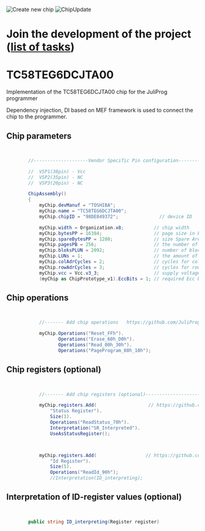 ![Create new chip](https://github.com/JuliProg/TC58TEG6DCJTA00/workflows/Create%20new%20chip/badge.svg?event=repository_dispatch)
![ChipUpdate](https://github.com/JuliProg/TC58TEG6DCJTA00/workflows/ChipUpdate/badge.svg)
# Join the development of the project ([list of tasks](https://github.com/users/JuliProg/projects/1))


# TC58TEG6DCJTA00
Implementation of the TC58TEG6DCJTA00 chip for the JuliProg programmer

Dependency injection, DI based on MEF framework is used to connect the chip to the programmer.

<section class = "listing">

# Chip parameters
```c#


        //--------------------Vendor Specific Pin configuration---------------------------

        //  VSP1(38pin) - Vcc    
        //  VSP2(35pin) - NC
        //  VSP3(20pin) - NC

        ChipAssembly()
        {
            myChip.devManuf = "TOSHIBA";
            myChip.name = "TC58TEG6DCJTA00";
            myChip.chipID = "98DE849372";               // device ID

            myChip.width = Organization.x8;           // chip width
            myChip.bytesPP = 16384;                   // page size in bytes
            myChip.spareBytesPP = 1280;               // size Spare Area in bytes
            myChip.pagesPB = 256;                     // the number of pages per block
            myChip.bloksPLUN = 2092;                  // number of blocks in CE
            myChip.LUNs = 1;                          // the amount of CE in the chip
            myChip.colAdrCycles = 2;                  // cycles for column addressing
            myChip.rowAdrCycles = 3;                  // cycles for row addressing 
            myChip.vcc = Vcc.v3_3;                    // supply voltage
            (myChip as ChipPrototype_v1).EccBits = 1; // required Ecc bits for each 512 bytes

```
# Chip operations
```c#


            //------- Add chip operations   https://github.com/JuliProg/Wiki#command-set---------------------------------------------------

            myChip.Operations("Reset_FFh").
                   Operations("Erase_60h_D0h").
                   Operations("Read_00h_30h").
                   Operations("PageProgram_80h_10h");

```
# Chip registers (optional)
```c#


            //------- Add chip registers (optional)----------------------------------------------------

            myChip.registers.Add(                   // https://github.com/JuliProg/Wiki/wiki/StatusRegister
                "Status Register").
                Size(1).
                Operations("ReadStatus_70h").
                Interpretation("SR_Interpreted").   
                UseAsStatusRegister();



            myChip.registers.Add(                  // https://github.com/JuliProg/Wiki/wiki/ID-Register
                "Id Register").
                Size(5).
                Operations("ReadId_90h");               
                //Interpretation(ID_interpreting);          

```
# Interpretation of ID-register values ​​(optional)
```c#


        public string ID_interpreting(Register register)   
        
```
</section>


















